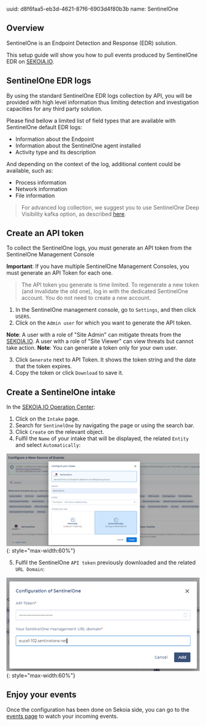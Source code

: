 uuid: d8f6faa5-eb3d-4621-87f6-6903d4f80b3b
name: SentinelOne

## Overview

SentinelOne is an Endpoint Detection and Response (EDR) solution. 

This setup guide will show you how to pull events produced by SentinelOne EDR on [SEKOIA.IO](https://app.sekoia.io/).

## SentinelOne EDR logs

By using the standard SentinelOne EDR logs collection by API, you will be provided with high level information thus limiting detection and investigation capacities for any third party solution.

Please find bellow a limited list of field types that are available with SentinelOne default EDR logs: 

- Information about the Endpoint
- Information about the SentinelOne agent installed
- Activity type and its description

And depending on the context of the log, additional content could be available, such as:

- Process information
- Network information
- File information

> For advanced log collection, we suggest you to use SentinelOne Deep Visibility kafka option, as described [here](sentinelone_deepvisibility.md).

## Create an API token

To collect the SentinelOne logs, you must generate an API token from the SentinelOne Management Console

**Important**: If you have multiple SentinelOne Management Consoles, you must generate an API Token for each one.

> The API token you generate is time limited. To regenerate a new token (and invalidate the old one), log in with the dedicated SentinelOne account. You do not need to create a new account.

1. In the SentinelOne management console, go to `Settings`, and then click `USERS`.
2. Click on the `Admin user` for which you want to generate the API token.

**Note**: A user with a role of "Site Admin" can mitigate threats from the [SEKOIA.IO](https://app.sekoia.io/). A user with a role of "Site Viewer" can view threats but cannot take action.
**Note**: You can generate a token only for your own user.

3. Click `Generate` next to API Token. It shows the token string and the date that the token expires.
4. Copy the token or click `Download` to save it.

## Create a SentinelOne intake

In the [SEKOIA.IO Operation Center](https://app.sekoia.io/operations/intakes):

1. Click on the `Intake` page.
2. Search for `SentinelOne` by navigating the page or using the search bar.
3. Click `Create` on the relevant object.
4. Fulfil the `Name` of your intake that will be displayed, the related `Entity` and select `Automatically`:

![SentinelOne EDR Intake creation](../assets/integrations/sentinelone_edr_auto.png){: style="max-width:60%"}

5. Fulfil the SentinelOne `API token` previously downloaded and the related `URL Domain`:

![SentinelOne EDR secret](../assets/integrations/sentinelone_edr_api.png){: style="max-width:60%"}

## Enjoy your events

Once the configuration has been done on Sekoia side, you can go to the [events page](https://app.sekoia.io/operations/events) to watch your incoming events.